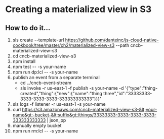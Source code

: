 # Creating a materialized view in S3

## How to do it...
1. sls create --template-url https://github.com/danteinc/js-cloud-native-cookbook/tree/master/ch2/materialized-view-s3 --path cncb-materialized-view-s3
2. cd cncb-materialized-view-s3
3. npm install
4. npm test -- -s your-name
5. npm run dp:lcl -- -s your-name
6. publish an event from a separate terminal
   * cd ../cncb-event-stream
   * sls invoke -r us-east-1 -f publish -s your-name -d '{"type":"thing-created","thing":{"new":{"name":"thing three","id":"33333333-3333-3333-3333-333333333333"}}}'
7. sls logs -f listener -r us-east-1 -s your-name
8. curl https://s3.amazonaws.com/cncb-materialized-view-s3-&lt;your-name&gt;-bucket-&lt;suffix&gt;/things/33333333-3333-3333-3333-333333333333 | json_pp
9. manually empty bucket
10. npm run rm:lcl -- -s your-name
